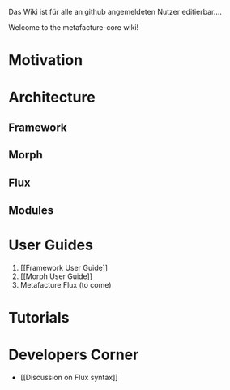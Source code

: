 Das Wiki ist für alle an github angemeldeten Nutzer editierbar.... 

Welcome to the metafacture-core wiki!


# Motivation

# Architecture

## Framework

## Morph

## Flux

## Modules

# User Guides
1. [[Framework User Guide]]
2. [[Morph User Guide]]
3. Metafacture Flux (to come)

# Tutorials

# Developers Corner

* [[Discussion on Flux syntax]]